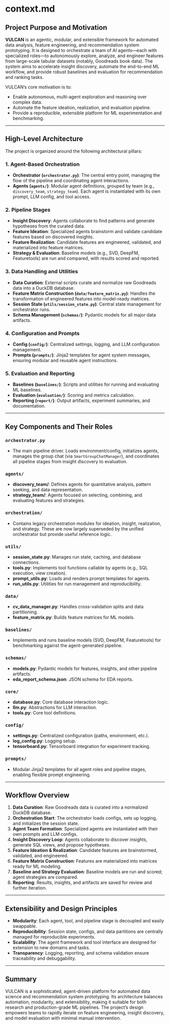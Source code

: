 # context.md

## Project Purpose and Motivation

**VULCAN** is an agentic, modular, and extensible framework for automated data analysis, feature engineering, and recommendation system prototyping. It is designed to orchestrate a team of AI agents—each with specialized roles—to autonomously explore, analyze, and engineer features from large-scale tabular datasets (notably, Goodreads book data). The system aims to accelerate insight discovery, automate the end-to-end ML workflow, and provide robust baselines and evaluation for recommendation and ranking tasks.

VULCAN’s core motivation is to:
- Enable autonomous, multi-agent exploration and reasoning over complex data.
- Automate the feature ideation, realization, and evaluation pipeline.
- Provide a reproducible, extensible platform for ML experimentation and benchmarking.

---

## High-Level Architecture

The project is organized around the following architectural pillars:

### 1. **Agent-Based Orchestration**
- **Orchestrator (`orchestrator.py`)**: The central entry point, managing the flow of the pipeline and coordinating agent interactions.
- **Agents (`agents/`)**: Modular agent definitions, grouped by team (e.g., `discovery_team`, `strategy_team`). Each agent is instantiated with its own prompt, LLM config, and tool access.

### 2. **Pipeline Stages**
- **Insight Discovery**: Agents collaborate to find patterns and generate hypotheses from the curated data.
- **Feature Ideation**: Specialized agents brainstorm and validate candidate features based on discovered insights.
- **Feature Realization**: Candidate features are engineered, validated, and materialized into feature matrices.
- **Strategy & Evaluation**: Baseline models (e.g., SVD, DeepFM, Featuretools) are run and compared, with results scored and reported.

### 3. **Data Handling and Utilities**
- **Data Curation**: External scripts curate and normalize raw Goodreads data into a DuckDB database.
- **Feature Matrix Construction (`data/feature_matrix.py`)**: Handles the transformation of engineered features into model-ready matrices.
- **Session State (`utils/session_state.py`)**: Central state management for orchestrator runs.
- **Schema Management (`schemas/`)**: Pydantic models for all major data artifacts.

### 4. **Configuration and Prompts**
- **Config (`config/`)**: Centralized settings, logging, and LLM configuration management.
- **Prompts (`prompts/`)**: Jinja2 templates for agent system messages, ensuring modular and reusable agent instructions.

### 5. **Evaluation and Reporting**
- **Baselines (`baselines/`)**: Scripts and utilities for running and evaluating ML baselines.
- **Evaluation (`evaluation/`)**: Scoring and metrics calculation.
- **Reporting (`report/`)**: Output artifacts, experiment summaries, and documentation.

---

## Key Components and Their Roles

### `orchestrator.py`
- The main pipeline driver. Loads environment/config, initializes agents, manages the group chat (via `SmartGroupChatManager`), and coordinates all pipeline stages from insight discovery to evaluation.

### `agents/`
- **discovery_team/**: Defines agents for quantitative analysis, pattern seeking, and data representation.
- **strategy_team/**: Agents focused on selecting, combining, and evaluating features and strategies.

### `orchestration/`
- Contains legacy orchestration modules for ideation, insight, realization, and strategy. These are now largely superseded by the unified orchestrator but provide useful reference logic.

### `utils/`
- **session_state.py**: Manages run state, caching, and database connections.
- **tools.py**: Implements tool functions callable by agents (e.g., SQL execution, view creation).
- **prompt_utils.py**: Loads and renders prompt templates for agents.
- **run_utils.py**: Utilities for run management and reproducibility.

### `data/`
- **cv_data_manager.py**: Handles cross-validation splits and data partitioning.
- **feature_matrix.py**: Builds feature matrices for ML models.

### `baselines/`
- Implements and runs baseline models (SVD, DeepFM, Featuretools) for benchmarking against the agent-generated pipeline.

### `schemas/`
- **models.py**: Pydantic models for features, insights, and other pipeline artifacts.
- **eda_report_schema.json**: JSON schema for EDA reports.

### `core/`
- **database.py**: Core database interaction logic.
- **llm.py**: Abstractions for LLM interaction.
- **tools.py**: Core tool definitions.

### `config/`
- **settings.py**: Centralized configuration (paths, environment, etc.).
- **log_config.py**: Logging setup.
- **tensorboard.py**: Tensorboard integration for experiment tracking.

### `prompts/`
- Modular Jinja2 templates for all agent roles and pipeline stages, enabling flexible prompt engineering.

---

## Workflow Overview

1. **Data Curation**: Raw Goodreads data is curated into a normalized DuckDB database.
2. **Orchestration Start**: The orchestrator loads configs, sets up logging, and initializes the session state.
3. **Agent Team Formation**: Specialized agents are instantiated with their own prompts and LLM configs.
4. **Insight Discovery Loop**: Agents collaborate to discover insights, generate SQL views, and propose hypotheses.
5. **Feature Ideation & Realization**: Candidate features are brainstormed, validated, and engineered.
6. **Feature Matrix Construction**: Features are materialized into matrices ready for ML modeling.
7. **Baseline and Strategy Evaluation**: Baseline models are run and scored; agent strategies are compared.
8. **Reporting**: Results, insights, and artifacts are saved for review and further iteration.

---

## Extensibility and Design Principles

- **Modularity**: Each agent, tool, and pipeline stage is decoupled and easily swappable.
- **Reproducibility**: Session state, configs, and data partitions are centrally managed for reproducible experiments.
- **Scalability**: The agent framework and tool interface are designed for extension to new domains and tasks.
- **Transparency**: Logging, reporting, and schema validation ensure traceability and debuggability.

---

## Summary

VULCAN is a sophisticated, agent-driven platform for automated data science and recommendation system prototyping. Its architecture balances automation, modularity, and extensibility, making it suitable for both research and production-grade ML pipelines. The project’s design empowers teams to rapidly iterate on feature engineering, insight discovery, and model evaluation with minimal manual intervention.
